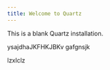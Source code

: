 ```yaml
---
title: Welcome to Quartz
---
```


This is a blank Quartz installation.

ysajdhaJKFHKJBKv
gafgnsjk

lzxlclz
